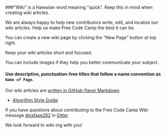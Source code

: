 ###"Wiki" is a Hawaiian word meaning "quick". Keep this in mind when creating wiki articles.

We are always happy to help new contributors write, edit, and localize our wiki articles. Help us make Free Code Camp the best it can be.

You can create a new wiki page by clicking the "New Page" button at top right.

Keep your wiki articles short and focused.

You can include images if they help you better communicate your subject.

#### Use descriptive, punctuation-free titles that follow a name convention as `Name of Page`.
Our wiki articles are [written in GitHub-flavor Markdown](https://github.com/adam-p/markdown-here/wiki/Markdown-Cheatsheet).
- [Algorithm Style Guide](https://github.com/FreeCodeCamp/FreeCodeCamp/wiki/Algorithm-Style-Guide)

If you have questions about contributing to the Free Code Camp Wiki message [@rafase282](https://gitter.im/rafase282) in [Gitter](https://github.com/FreeCodeCamp/freecodecamp/wiki/Gitter)

We look forward to wiki-ing with you!
